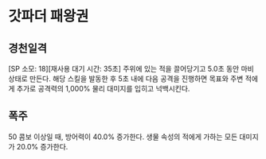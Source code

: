 # 갓파더 패왕권

## 경천일격

[SP 소모: 18][재사용 대기 시간: 35초] 주위에 있는 적을 끌어당기고 5.0초 동안 마비 상태로 만든다. 해당 스킬을 발동한 후 5초 내에 다음 공격을 진행하면 목표와 주변 적에게 추가로 공격력의 1,000% 물리 대미지를 입히고 넉백시킨다.

## 폭주

50 콤보 이상일 때, 방어력이 40.0% 증가한다. 생물 속성의 적에게 가하는 모든 대미지가 20.0% 증가한다.
